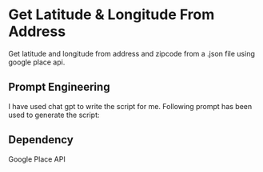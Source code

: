 # Get Latitude & Longitude From Address

Get latitude and longitude from address and zipcode from a .json file using google place api.

## Prompt Engineering
I have used chat gpt to write the script for me. 
Following prompt has been used to generate the script:

## Dependency
Google Place API